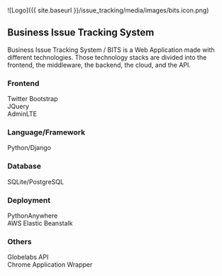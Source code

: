 ![Logo]({{ site.baseurl }}/issue_tracking/media/images/bits.icon.png)
## Business Issue Tracking System

Business Issue Tracking System / BITS is a Web Application made with different technologies. Those technology stacks are divided into the frontend, the middleware, the backend, the cloud, and the API.

### Frontend
  Twitter Bootstrap  
  JQuery  
  AdminLTE  
### Language/Framework
  Python/Django  
### Database
  SQLite/PostgreSQL  
### Deployment
  PythonAnywhere  
  AWS Elastic Beanstalk  
### Others
  Globelabs API  
  Chrome Application Wrapper  

